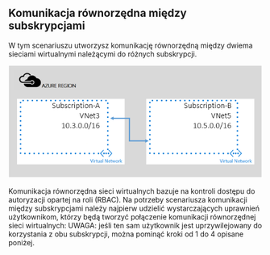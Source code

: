 ## Komunikacja równorzędna między subskrypcjami

W tym scenariuszu utworzysz komunikację równorzędną między dwiema sieciami wirtualnymi należącymi do różnych subskrypcji.

![scenariusz komunikacji między subskrypcjami](./media/virtual-networks-create-vnetpeering-scenario-crosssub-include/figure01.PNG)

Komunikacja równorzędna sieci wirtualnych bazuje na kontroli dostępu do autoryzacji opartej na roli (RBAC). Na potrzeby scenariusza komunikacji między subskrypcjami należy najpierw udzielić wystarczających uprawnień użytkownikom, którzy będą tworzyć połączenie komunikacji równorzędnej sieci wirtualnych: UWAGA: jeśli ten sam użytkownik jest uprzywilejowany do korzystania z obu subskrypcji, można pominąć kroki od 1 do 4 opisane poniżej. 


<!--HONumber=sep16_HO1-->


